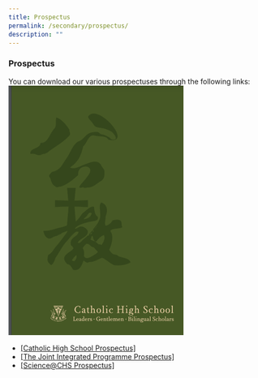```yaml
---
title: Prospectus
permalink: /secondary/prospectus/
description: ""
---
```

### Prospectus


You can download our various prospectuses through the following links:
[![Catholic High School Prospectus](/images/Secondary/CatholichighschoolProspectus.png)](https://drive.google.com/file/d/1mz5LgrF0QK0vGy1L4HmwSl02pwGMWe5w/view)
*   [[Catholic High School Prospectus]](https://drive.google.com/file/d/1mz5LgrF0QK0vGy1L4HmwSl02pwGMWe5w/view)
*  [ [The Joint Integrated Programme Prospectus]](https://drive.google.com/file/d/1HDosgSsvWyIUklkdmHWl248aWnxbHESw/view)
*   [[Science@CHS Prospectus]](https://drive.google.com/file/d/155SWFfGAriWTZuWd68rs3Ov9PMYp6UZ3/view)